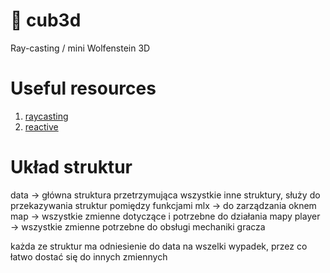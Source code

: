 # 🧊 cub3d
Ray-casting / mini Wolfenstein 3D

# Useful resources

1. [raycasting](https:mediumcom@rtailidouniaraycasting-in-cub3d-42-network-project-a-practical-tutorial-using-vectors-68eeb16b3de2)
2. [reactive](https://reactive.so/post/42-a-comprehensive-guide-to-cub3d/)

# Układ struktur

data -> główna struktura przetrzymująca wszystkie inne struktury, służy do przekazywania struktur pomiędzy funkcjami
mlx -> do zarządzania oknem
map -> wszystkie zmienne dotyczące i potrzebne do działania mapy
player -> wszystkie zmienne potrzebne do obsługi mechaniki gracza

każda ze struktur ma odniesienie do data na wszelki wypadek, przez co łatwo dostać się do innych zmiennych
